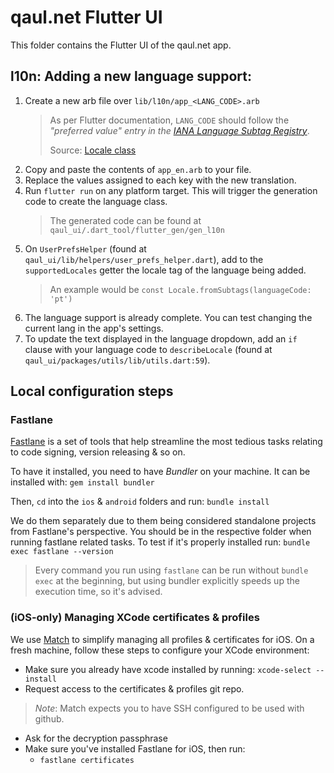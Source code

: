 # qaul.net Flutter UI

This folder contains the Flutter UI of the qaul.net app.

## l10n: Adding a new language support:

1. Create a new arb file over `lib/l10n/app_<LANG_CODE>.arb`
    > As per Flutter documentation, `LANG_CODE` should follow the _"preferred value" entry in the [IANA Language Subtag Registry](https://www.iana.org/assignments/language-subtag-registry/language-subtag-registry)_.
    > 
    > Source: [Locale class](https://api.flutter.dev/flutter/dart-ui/Locale-class.html)
1. Copy and paste the contents of `app_en.arb` to your file. 
1. Replace the values assigned to each key with the new translation.
1. Run `flutter run` on any platform target. This will trigger the generation code to create the language class.
    > The generated code can be found at `qaul_ui/.dart_tool/flutter_gen/gen_l10n`
1. On `UserPrefsHelper` (found at `qaul_ui/lib/helpers/user_prefs_helper.dart`), add to the `supportedLocales` getter the locale tag of the language being added.
    > An example would be `const Locale.fromSubtags(languageCode: 'pt')`
1. The language support is already complete. You can test changing the current lang in the app's settings.
1. To update the text displayed in the language dropdown, add an `if` clause with your language code to `describeLocale` (found at `qaul_ui/packages/utils/lib/utils.dart:59`).

## Local configuration steps

### Fastlane

[Fastlane](https://docs.fastlane.tools) is a set of tools that help streamline the most tedious tasks relating to code signing, version releasing & so on.

To have it installed, you need to have *Bundler* on your machine. It can be installed with:
`gem install bundler`

Then, `cd` into the `ios` & `android` folders and run:
`bundle install`

We do them separately due to them being considered standalone projects from Fastlane's perspective.
You should be in the respective folder when running fastlane related tasks.
To test if it's properly installed run:
`bundle exec fastlane --version`
> Every command you run using `fastlane` can be run without `bundle exec` at the beginning, but using
> bundler explicitly speeds up the execution time, so it's advised.
 
### (iOS-only) Managing XCode certificates & profiles

We use [Match](https://docs.fastlane.tools/actions/match/) to simplify managing all profiles & certificates for iOS.
On a fresh machine, follow these steps to configure your XCode environment:

* Make sure you already have xcode installed by running: `xcode-select --install`
* Request access to the certificates & profiles git repo.
> *Note*: Match expects you to have SSH configured to be used with github.
* Ask for the decryption passphrase
* Make sure you've installed Fastlane for iOS, then run:
  * `fastlane certificates`
